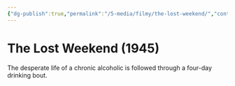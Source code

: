 ```yaml
---
{"dg-publish":true,"permalink":"/5-media/filmy/the-lost-weekend/","contentClasses":"movie","tags":["to-watch","фильм","#Drama","#Film-Noir"]}
---
```


# The Lost Weekend (1945)
 
The desperate life of a chronic alcoholic is followed through a four-day drinking bout.

